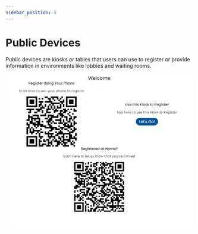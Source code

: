 ```yaml
---
sidebar_position: 5
---
```


# Public Devices

Public devices are kiosks or tables that users can use to register or provide information in environments like lobbies and waiting rooms.

![Kiosk Example](./img/kiosk-example.png)




